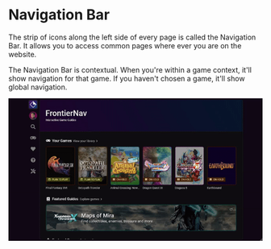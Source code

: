 # Navigation Bar

The strip of icons along the left side of every page is called the Navigation Bar. It allows you to access common pages where ever you are on the website.

The Navigation Bar is contextual. When you're within a game context, it'll show navigation for that game. If you haven't chosen a game, it'll show global navigation.

![Using the Navigation Bar](../.gitbook/assets/t1coxm8b25.gif)

